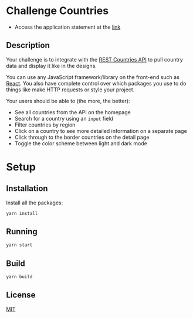 # Challenge Countries

- Access the application statement at the [link](https://5e31b2f683cd120008dfb03c--elated-hoover-64a6da.netlify.com)

## Description

Your challenge is to integrate with the [REST Countries API](https://restcountries.eu) to pull country data and display it like in the designs.

You can use any JavaScript framework/library on the front-end such as [React](https://reactjs.org). You also have complete control over which packages you use to do things like make HTTP requests or style your project.

Your users should be able to (the more, the better):

- See all countries from the API on the homepage
- Search for a country using an `input` field
- Filter countries by region
- Click on a country to see more detailed information on a separate page
- Click through to the border countries on the detail page
- Toggle the color scheme between light and dark mode

# Setup

## Installation

Install all the packages:

```bash
yarn install
```

## Running

```bash
yarn start
```

## Build

```bash
yarn build
```

## License

[MIT](https://choosealicense.com/licenses/mit/)
